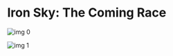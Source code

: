 # Iron Sky: The Coming Race

![img 0](https://i.imgur.com/CGqOZNY.jpg)

![img 1](https://i.imgur.com/BLl2QB7.jpg)

